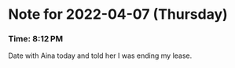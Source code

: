 # Note for 2022-04-07 (Thursday)
### Time: 8:12 PM

Date with Aina today and told her I was ending my lease.
